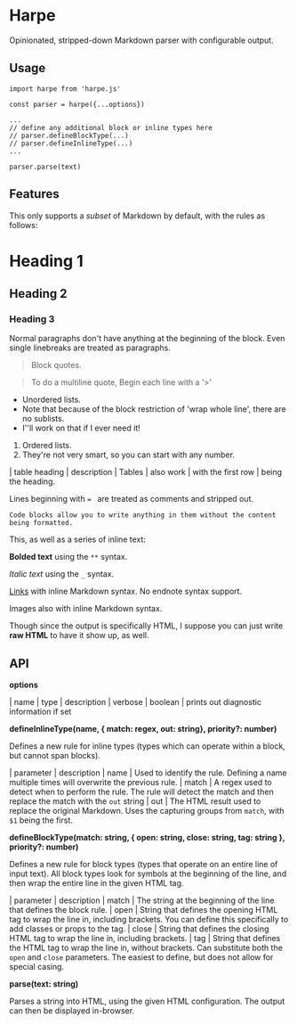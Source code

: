 # Harpe

Opinionated, stripped-down Markdown parser with configurable output. 

## Usage

```
import harpe from 'harpe.js'

const parser = harpe({...options})

...
// define any additional block or inline types here
// parser.defineBlockType(...)
// parser.defineInlineType(...)
...

parser.parse(text)

```

## Features

This only supports a _subset_ of Markdown by default, with the rules as follows:

# Heading 1

## Heading 2

### Heading 3

Normal paragraphs don't have anything at the beginning of the block.
Even single linebreaks are treated as paragraphs.

> Block quotes.

> To do a multiline quote,
> Begin each line with a '\>'

* Unordered lists.
* Note that because of the block restriction of 'wrap whole line', there are no sublists.
* I''ll work on that if I ever need it!

1. Ordered lists.
2. They're not very smart, so you can start with any number.

| table heading | description
| Tables | also work
| with the first row | being the heading.

Lines beginning with `= ` are treated as comments and stripped out.

```
Code blocks allow you to write anything in them without the content being formatted.
```

This, as well as a series of inline text:

**Bolded text** using the `**` syntax.

_Italic text_ using the `_` syntax.

[Links](#harpe) with inline Markdown syntax. No endnote syntax support.

Images also with inline Markdown syntax.

Though since the output is specifically HTML, I suppose you can just write <strong>raw HTML</strong> to have it show up, as well.

## API

**options**

| name | type | description
| verbose | boolean | prints out diagnostic information if set

**defineInlineType(name, { match: regex, out: string}, priority?: number)**

Defines a new rule for inline types (types which can operate within a block, but cannot span blocks). 

| parameter | description
| name | Used to identify the rule. Defining a name multiple times will overwrite the previous rule.
| match | A regex used to detect when to perform the rule. The rule will detect the match and then replace the match with the `out` string
| out | The HTML result used to replace the original Markdown. Uses the capturing groups from `match`, with `$1` being the first.

**defineBlockType(match: string, { open: string, close: string, tag: string }, priority?: number)**

Defines a new rule for block types (types that operate on an entire line of input text). All block types look for symbols at the beginning of the line, and then wrap the entire line in the given HTML tag.

| parameter | description
| match | The string at the beginning of the line that defines the block rule.
| open | String that defines the opening HTML tag to wrap the line in, including brackets. You can define this specifically to add classes or props to the tag.
| close | String that defines the closing HTML tag to wrap the line in, including brackets.
| tag | String that defines the HTML tag to wrap the line in, without brackets. Can substitute both the `open` and `close` parameters. The easiest to define, but does not allow for special casing.

**parse(text: string)**

Parses a string into HTML, using the given HTML configuration. The output can then be displayed in-browser.
